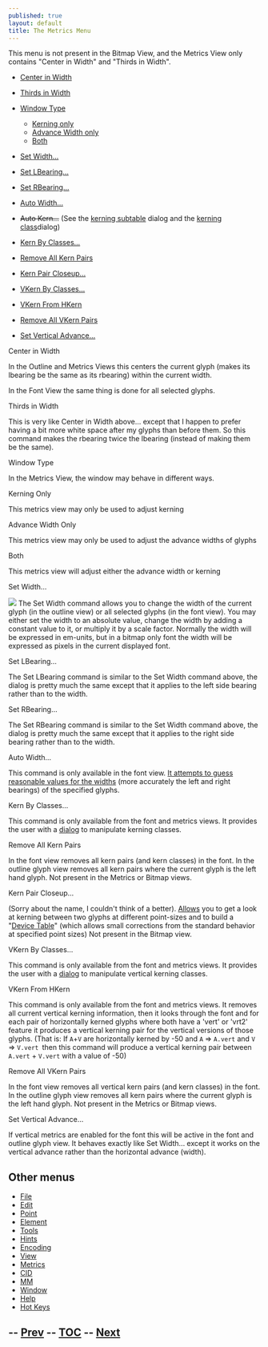 ```yaml
---
published: true
layout: default
title: The Metrics Menu
---
```


This menu is not present in the Bitmap View, and the Metrics View only
contains "Center in Width" and "Thirds in Width".

-   [Center in Width](#Center)
-   [Thirds in Width](#Thirds)
-   [Window Type](#WindowType)
    -   [Kerning only](#WT-Kerning)
    -   [Advance Width only](#WT-Width)
    -   [Both](#WT-Both)

-   [Set Width...](#Width)
-   [Set LBearing...](#LBearing)
-   [Set RBearing...](#RBearing)
-   [Auto Width...](#Auto)
-   ~~Auto Kern...~~ (See the [kerning subtable](../lookups/#Pair)
    dialog and the [kerning class](../metricsview/#kernclass)dialog)
-   [Kern By Classes...](#KernByClasses)
-   [Remove All Kern Pairs](#Remove)
-   [Kern Pair Closeup...](#kernpair)
-   [VKern By Classes...](#VKernByClasses)
-   [VKern From HKern](#VKernFromHKern)
-   [Remove All VKern Pairs](#VRemove)
-   [Set Vertical Advance...](#vertical)

Center in Width

In the Outline and Metrics Views this centers the current glyph (makes
its lbearing be the same as its rbearing) within the current width.

In the Font View the same thing is done for all selected glyphs.

Thirds in Width

This is very like Center in Width above... except that I happen to
prefer having a bit more white space after my glyphs than before them.
So this command makes the rbearing twice the lbearing (instead of making
them be the same).

Window Type

In the Metrics View, the window may behave in different ways.

Kerning Only

This metrics view may only be used to adjust kerning

Advance Width Only

This metrics view may only be used to adjust the advance widths of
glyphs

Both

This metrics view will adjust either the advance width or kerning

Set Width...

![](img/setwidth.png)
 The Set Width command allows you to change the width of the current
glyph (in the outline view) or all selected glyphs (in the font view).
You may either set the width to an absolute value, change the width by
adding a constant value to it, or multiply it by a scale factor.
Normally the width will be expressed in em-units, but in a bitmap only
font the width will be expressed as pixels in the current displayed
font.

Set LBearing...

The Set LBearing command is similar to the Set Width command above, the
dialog is pretty much the same except that it applies to the left side
bearing rather than to the width.

Set RBearing...

The Set RBearing command is similar to the Set Width command above, the
dialog is pretty much the same except that it applies to the right side
bearing rather than to the width.

Auto Width...

This command is only available in the font view. [It attempts to guess
reasonable values for the widths](../autowidth/#AutoWidth) (more
accurately the left and right bearings) of the specified glyphs.

Kern By Classes...

This command is only available from the font and metrics views. It
provides the user with a [dialog](../metricsview/#kernclass) to
manipulate kerning classes.

Remove All Kern Pairs

In the font view removes all kern pairs (and kern classes) in the font.
 In the outline glyph view removes all kern pairs where the current
glyph is the left hand glyph.
 Not present in the Metrics or Bitmap views.

Kern Pair Closeup...

(Sorry about the name, I couldn't think of a better).
[Allows](../metricsview/#kernpair) you to get a look at kerning between
two glyphs at different point-sizes and to build a "[Device
Table](../metricsview/#DeviceTable)" (which allows small corrections
from the standard behavior at specified point sizes)
 Not present in the Bitmap view.

VKern By Classes...

This command is only available from the font and metrics views. It
provides the user with a [dialog](../metricsview/#kernclass) to
manipulate vertical kerning classes.

VKern From HKern

This command is only available from the font and metrics views. It
removes all current vertical kerning information, then it looks through
the font and for each pair of horizontally kerned glyphs where both have
a 'vert' or 'vrt2' feature it produces a vertical kerning pair for the
vertical versions of those glyphs. (That is: If `A`+`V` are horizontally
kerned by -50 and `A` =\> `A.vert` and `V` =\> `V.vert `then this
command will produce a vertical kerning pair between `A.vert` + `V.vert`
with a value of -50)

Remove All VKern Pairs

In the font view removes all vertical kern pairs (and kern classes) in
the font.
 In the outline glyph view removes all kern pairs where the current
glyph is the left hand glyph.
 Not present in the Metrics or Bitmap views.

Set Vertical Advance...

If vertical metrics are enabled for the font this will be active in the
font and outline glyph view.
 It behaves exactly like Set Width... except it works on the vertical
advance rather than the horizontal advance (width).

Other menus
-----------

-   [File](../filemenu/)
-   [Edit](../editmenu/)
-   [Point](../pointmenu/)
-   [Element](../elementmenu/)
-   [Tools](../toolsmenu/)
-   [Hints](../hintsmenu/)
-   [Encoding](../encodingmenu/)
-   [View](../viewmenu/)
-   [Metrics](../metricsmenu/)
-   [CID](../cidmenu/)
-   [MM](../mmmenu/)
-   [Window](../windowmenu/)
-   [Help](../helpmenu/)
-   [Hot Keys](../HotKeys/)

-- [Prev](../viewmenu/) -- [TOC](overview.html) -- [Next](../cidmenu/)
--


